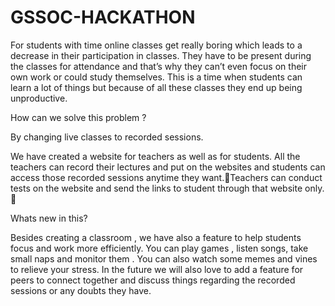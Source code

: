 # GSSOC-HACKATHON
For students with time online classes get really boring  which leads to a decrease in their participation in classes. They have to be present during the classes for attendance and that’s why they can’t even focus on their own work or could study themselves.
This is a time when students can learn a lot of things but because of all these classes they end up being unproductive.

How can we solve this problem ?

By changing live classes to recorded sessions.

We have created a website for teachers as well as for students. All the teachers can record their lectures and put on the websites and students can access those recorded sessions anytime they want.Teachers can conduct tests on the website and send the links to student through that website only. 

Whats new in this?

Besides creating a classroom , we have also a feature to help students focus and work more efficiently.  You can play games , listen songs,  take small naps and monitor them  . You can also watch some memes and vines to relieve your stress.
In the future we will also love to add a feature for peers to connect together and discuss things regarding the recorded sessions or any doubts they have.
